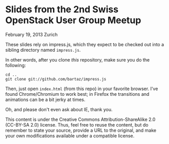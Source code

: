 Slides from the 2nd Swiss OpenStack User Group Meetup
=====================================================

February 19, 2013
Zurich

These slides rely on impress.js, which they expect to be checked out
into a sibling directory named `impress.js`.

In other words, after you clone _this_ repository, make sure you do
the following:

    cd ..
    git clone git://github.com/bartaz/impress.js

Then, just open `index.html` (from this repo) in your favorite browser.
I've found Chrome/Chromium to work best; in Firefox the transitions and
animations can be a bit jerky at times.

Oh, and please don't even ask about IE, thank you.

This content is under the Creative Commons Attribution-ShareAlike 2.0
(CC-BY-SA 2.0) license. Thus, feel free to reuse the content, but do
remember to state your source, provide a URL to the original, and make
your own modifications available under a compatible license.
